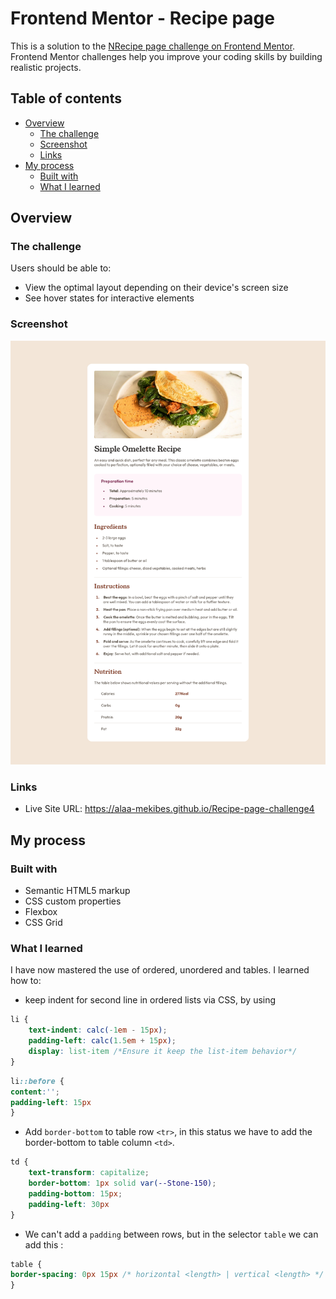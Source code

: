 # Frontend Mentor - Recipe page

This is a solution to the [NRecipe page challenge on Frontend Mentor](https://www.frontendmentor.io/challenges/recipe-page-KiTsR8QQKm). Frontend Mentor challenges help you improve your coding skills by building realistic projects. 

## Table of contents

- [Overview](#overview)
  - [The challenge](#the-challenge)
  - [Screenshot](#screenshot)
  - [Links](#links)
- [My process](#my-process)
  - [Built with](#built-with)
  - [What I learned](#what-i-learned)

## Overview

### The challenge

Users should be able to:

- View the optimal layout depending on their device's screen size
- See hover states for interactive elements

### Screenshot

![](./Screenshot.png)

### Links

- Live Site URL: https://alaa-mekibes.github.io/Recipe-page-challenge4

## My process

### Built with

- Semantic HTML5 markup
- CSS custom properties
- Flexbox
- CSS Grid

### What I learned

I have now mastered the use of ordered, unordered and tables. I learned how to:
- keep indent for second line in ordered lists via CSS, by using

```css
li {
    text-indent: calc(-1em - 15px);
    padding-left: calc(1.5em + 15px);
    display: list-item /*Ensure it keep the list-item behavior*/
}
```
```css
li::before {
content:'';
padding-left: 15px
}
```

- Add `border-bottom` to table row `<tr>`, in this status we have to add the border-bottom to table column `<td>`.

```css
td {
    text-transform: capitalize;
    border-bottom: 1px solid var(--Stone-150);
    padding-bottom: 15px;
    padding-left: 30px 
}
```

- We can't add a `padding` between rows, but in the selector `table` we can add this :
```css
table {
border-spacing: 0px 15px /* horizontal <length> | vertical <length> */
}
```
